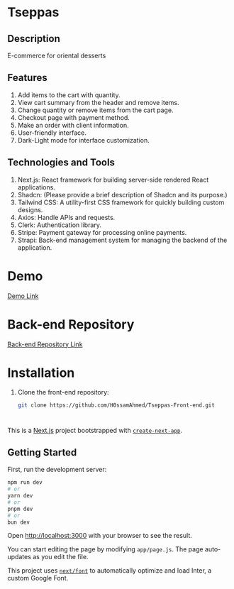 # Tseppas

## Description

E-commerce for oriental desserts

## Features

1. Add items to the cart with quantity.
2. View cart summary from the header and remove items.
3. Change quantity or remove items from the cart page.
4. Checkout page with payment method.
5. Make an order with client information.
6. User-friendly interface.
7. Dark-Light mode for interface customization.

## Technologies and Tools

1. Next.js: React framework for building server-side rendered React applications.
2. Shadcn: (Please provide a brief description of Shadcn and its purpose.)
3. Tailwind CSS: A utility-first CSS framework for quickly building custom designs.
4. Axios: Handle APIs and requests.
5. Clerk: Authentication library.
6. Stripe: Payment gateway for processing online payments.
7. Strapi: Back-end management system for managing the backend of the application.

# Demo

[Demo Link](https://tseppas-front-end.vercel.app)



# Back-end Repository

[Back-end Repository Link](https://github.com/H0ssamAhmed/Tseppas-back-end)

# Installation

1. Clone the front-end repository:

   ```bash
   git clone https://github.com/H0ssamAhmed/Tseppas-Front-end.git
   ```

#

This is a [Next.js](https://nextjs.org/) project bootstrapped with [`create-next-app`](https://github.com/vercel/next.js/tree/canary/packages/create-next-app).

## Getting Started

First, run the development server:

```bash
npm run dev
# or
yarn dev
# or
pnpm dev
# or
bun dev
```

Open [http://localhost:3000](http://localhost:3000) with your browser to see the result.

You can start editing the page by modifying `app/page.js`. The page auto-updates as you edit the file.

This project uses [`next/font`](https://nextjs.org/docs/basic-features/font-optimization) to automatically optimize and load Inter, a custom Google Font.
